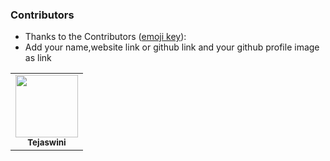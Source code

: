 ### Contributors
* Thanks to the Contributors ([emoji key](https://github.com/all-contributors/all-contributors#emoji-key)):
* Add your name,website link or github link and your github profile image as link
<table>
<tr>
<td align="center"><a href="https://github.com/tejaswini22199"><img src="https://avatars1.githubusercontent.com/u/43006347?s=460&v=4" width="100px;" alt=""></a>
<br/><sub><b>Tejaswini</b></sub><br />
</td>
</tr>
</table>